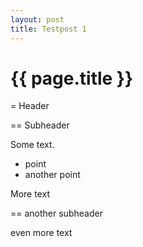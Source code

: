 ```yaml
---
layout: post
title: Testpost 1
---
```


{{ page.title }}
================

= Header

== Subheader

Some text.

- point
- another point

More text

== another subheader

even more text

